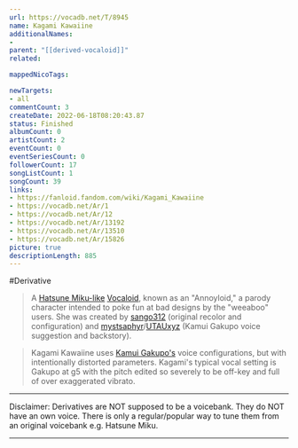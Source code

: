 ```yaml
---
url: https://vocadb.net/T/8945
name: Kagami Kawaiine
additionalNames: 
- 
parent: "[[derived-vocaloid]]"
related:

mappedNicoTags:

newTargets:
- all
commentCount: 3
createDate: 2022-06-18T08:20:43.87
status: Finished
albumCount: 0
artistCount: 2
eventCount: 0
eventSeriesCount: 0
followerCount: 17
songListCount: 1
songCount: 39
links: 
- https://fanloid.fandom.com/wiki/Kagami_Kawaiine
- https://vocadb.net/Ar/1
- https://vocadb.net/Ar/12
- https://vocadb.net/Ar/13192
- https://vocadb.net/Ar/13510
- https://vocadb.net/Ar/15826
picture: true
descriptionLength: 885
---
```


#Derivative

>A [Hatsune Miku-like](https://vocadb.net/Ar/1) [Vocaloid](https://vocadb.net/T/4857/vocaloid), known as an "Annoyloid," a parody character intended to poke fun at bad designs by the "weeaboo" users. She was created by [sango312](https://vocadb.net/Ar/13510) (original recolor and configuration) and [mystsaphyr](https://vocadb.net/Ar/13192)/[UTAUxyz](https://vocadb.net/Ar/15826) (Kamui Gakupo voice suggestion and backstory).

>Kagami Kawaiine uses [Kamui Gakupo's](https://vocadb.net/Ar/12) voice configurations, but with intentionally distorted parameters. Kagami's typical vocal setting is Gakupo at g5 with the pitch edited so severely to be off-key and full of over exaggerated vibrato.

___

Disclaimer:
Derivatives are NOT supposed to be a voicebank. They do NOT have an own voice. There is only a regular/popular way to tune them from an original voicebank e.g. Hatsune Miku.

---

